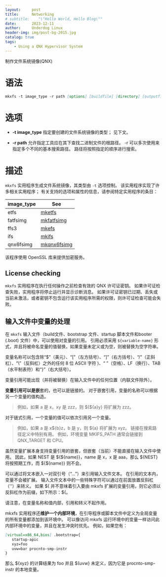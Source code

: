 ```yaml
---
layout:     post
title:      Networking
# subtitle:    "\"Hello World, Hello Blog\""
date:       2023-12-11
author:     Underdog Linux
header-img: img/post-bg-2015.jpg
catalog: true
tags:
    - Using a QNX Hypervisor System
---
```


制作文件系统镜像(QNX)

# 语法
```markdown
mkxfs -t image_type -r path [options] [buildfile] [directory] [outputfile]
```

# 选项
- **-t image_type**
指定要创建的文件系统镜像的类型； 见下文。

- **-r path**
允许指定工具应在其下查找二进制文件的根路径。
-r 可以多次使用来指定多个不同的基本搜索路径。 路径将按照指定的顺序进行搜索。

# 描述

`mkxfs` 实用程序生成文件系统镜像，其类型由 `-t` 选项控制。 
该实用程序实现了许多相关实用程序； 有关支持的选项和属性的信息，请参阅特定实用程序的条目：

| image_type | See |
| --- | --- |
| etfs | [mketfs](https://www.qnx.com/developers/docs/7.1/com.qnx.doc.neutrino.utilities/topic/m/mketfs.html) |
| fatfsimg | [mkfatfsimg](https://www.qnx.com/developers/docs/7.1/com.qnx.doc.neutrino.utilities/topic/m/mkfatfsimg.html)  |
| ffs3 | [mkefs](https://www.qnx.com/developers/docs/7.1/com.qnx.doc.neutrino.utilities/topic/m/mkefs.html) |
| ifs | [mkifs]() |
| qnx6fsimg | [mkqnx6fsimg](https://www.qnx.com/developers/docs/7.1/com.qnx.doc.neutrino.utilities/topic/m/mkqnx6fsimg.html) |

该程序使用 OpenSSL 库来提供加密服务。

## License checking
`mkxfs` 实用程序在执行任何操作之前检查有效的 QNX 许可证密钥。 如果许可证检查失败，实用程序将停止运行并显示诊断消息。 如果许可证密钥已过期、丢失或当前未激活，或者密钥不包含运行该实用程序所需的权限，则许可证检查可能会失败。

## 输入文件中变量的处理
在 `mkxfs` 输入文件（build文件、bootstrap 文件、startup 脚本文件和booter (.boot) 文件）中，可以使用对变量的引用。 引用必须采用 `${variable-name}` 形式，并且将被命名变量的值替换，如果变量未定义或为空，则被替换为空字符串。

变量名称可以包含除“$”（美元）、“[”（左方括号）、“]”（右方括号）、“/”（正斜杠）、“\”（反斜杠）之外的任何 8 位 ASCII 字符 )、“ ”（空格）、LF（换行）、TAB（水平制表符）和“}”（右大括号）。

变量引用可能出现（并将被替换）在输入文件中的任何位置（内联文件除外）。


**变量引用可以是嵌**套的，也可以是链接的。 对于嵌套引用，变量的名称可以根据另一个变量的值构造。 
> 例如，如果 a 是 x，xy 是 zzz，则 ${${a}y} 将扩展为 zzz。

对于链式引用，一个变量的值可以依次引用另一个变量。 
> 例如，如果 a 是 x${b}z，b 是 y，则 ${a} 将扩展为 xyz。 链接在搜索路径定义中特别有用。  例如，环境变量 MKIFS_PATH 通常会链接到 QNX_TARGET 和 CPU。

虽然变量扩展本身支持变量引用的嵌套，但嵌套（当前）不能直接在输入文件中使用。 因此，如果 NEST 是 ${${name}}，name 是 x，x 是 aaa，那么 ${NEST} 将按预期工作，而 ${${name}} 则不会。

可以通过将文本嵌入一对双引号（“...”）来引用输入文件文本。 在引用的文本内，变量不会被扩展。 输入文件文本中的一些特殊字符可以通过在前面放置反斜杠（'\'）来转义。 如果 ${ 并不意味着引入要由 mkxfs 扩展的变量引用，则它必须以反斜杠作为前缀，如下所示：\${。

请注意，在变量名称和值内部，引用和转义不起作用。

mkxfs 实用程序还**维护一个内部环境**，在引导程序或脚本文件中定义为全局变量的所有变量都添加到该环境中。 可以像访问 mkxfs 运行环境中的变量一样访问此内部环境中的变量，并且在发生冲突时优先。 例如，如果您有：
```markdown
[virtual=x86_64,bios] .bootstrap={
   startup-apic
   xyz=foo
   uvw=bar procnto-smp-instr
}
```
那么 ${xyz} 的计算结果为 foo 并且 ${uvw} 未定义，因为它是 procnto-smp-instr 的本地变量。


